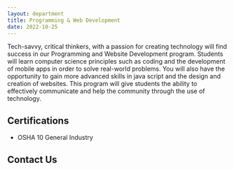 ```yaml
---
layout: department
title: Programming & Web Development
date: 2022-10-25
---
```


Tech-savvy, critical thinkers, with a passion for creating technology will find success in our Programming and Website Development program. Students will learn computer science principles such as coding and the development of mobile apps in order to solve real-world problems. You will also have the opportunity to gain more advanced skills in java script and the design and creation of websites. This program will give students the ability to effectively communicate and help the community through the use of technology.

## Certifications
* OSHA 10 General Industry

## Contact Us
